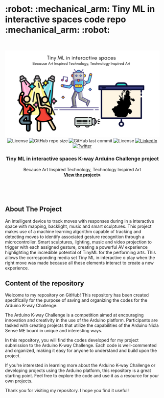 <!--#     The TensorFlow Microcontroller Challenge    -->
   <h1>:robot: :mechanical_arm: Tiny ML in interactive spaces code repo :mechanical_arm: :robot:</h1>

<!-- PROJECT LOGO -->
<br />
<p align="center">
  <a href="https://projecthub.arduino.cc/projects/">
    <img src="assets/intro.png" alt="Logo" width="720">
  </a>
  <br />

  <img src="https://img.shields.io/github/languages/top/fullmakeralchemist/k_way_challenge_repo?style=for-the-badge" alt="License" height="25">
  <img src="https://img.shields.io/github/repo-size/fullmakeralchemist/k_way_challenge_repo?style=for-the-badge" alt="GitHub repo size" height="25">
  <img src="https://img.shields.io/github/last-commit/fullmakeralchemist/k_way_challenge_repo?style=for-the-badge" alt="GitHub last commit" height="25">
  <img src="https://img.shields.io/github/license/fullmakeralchemist/k_way_challenge_repo?style=for-the-badge" alt="License" height="25">

  <a href="https://www.linkedin.com/in/fullmakeralchemist/">
    <img src="https://img.shields.io/badge/-LinkedIn-black.svg?style=for-the-badge&logo=linkedin&colorB=555" alt="LinkedIn" height="25">
  </a>
  <a href="https://projecthub.arduino.cc/projects/">
    <img src="https://img.shields.io/badge/Arduino-Arduino%20Project%20Hub-blue" alt="Twitter" height="25">
  </a>
   <h3 align="center">Tiny ML in interactive spaces K-way Arduino Challenge project</h3>
  <p align="center">
    Because Art Inspired Technology, Technology Inspired Art
    <br />
    <a href="https://projecthub.arduino.cc/projects/"><strong>View the project»</strong></a>
    <br />
  </p>
  <p align="center">
  <a href="https://projecthub.arduino.cc/projects/">
  </a>
  </p>
  <br />
</p>
<br />

<!-- ABOUT THE PROJECT -->
## About The Project

<!-- [![Tiny ML in Mapping Dance](https://i9.ytimg.com/vi/3YUVTDTo-Zk/mq1.jpg?sqp=CNTs2IcG&rs=AOn4CLBiPsvQ2bGNVZvn_j-nJXj8d81hLA)](https://www.youtube.com/watch?v=3YUVTDTo-Zk) -->


An intelligent device to track moves with responses during in a interactive space with mapping, backlight, music and smart sculptures. This project makes use of a machine learning algorithm capable of tracking and detecting moves to identify associated gesture recognition through a microcontroller. Smart sculptures, lighting, music and video projection to trigger with each assigned gesture, creating a powerful AV experience highlighting the incredible potential of TinyML for the performing arts. This allows the corresponding media set Tiny ML in interactive o play when the right move was made because all these elements interact to create a new experience. 

<!-- Content of the repository -->
## Content of the repository

Welcome to my repository on GitHub! This repository has been created specifically for the purpose of saving and organizing the codes for the Arduino K-way Challenge.

The Arduino K-way Challenge is a competition aimed at encouraging innovation and creativity in the use of the Arduino platform. Participants are tasked with creating projects that utilize the capabilities of the Arduino Nicla Sense ME board in unique and interesting ways.

In this repository, you will find the codes developed for my project submission to the Arduino K-way Challenge. Each code is well-commented and organized, making it easy for anyone to understand and build upon the project.

If you're interested in learning more about the Arduino K-way Challenge or developing projects using the Arduino platform, this repository is a great starting point. Feel free to explore the code and use it as a resource for your own projects.

Thank you for visiting my repository. I hope you find it useful!